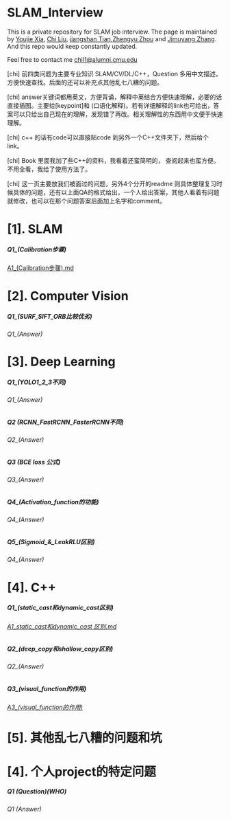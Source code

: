 # SLAM_Interview
This is a private repository for SLAM job interview. The page is maintained by [Youjie Xia](https://github.com/YoujieXia), [Chi Liu](https://github.com/AmosLewis), [jiangshan Tian](https://github.com/tianjiangshan),[Zhengyu Zhou](https://github.com/z78406) and [Jimuyang Zhang](https://github.com/Jimuyangz). And this repo would keep constantly updated. 

Feel free to contact me chil1@alumni.cmu.edu

[chi] 前四类问题为主要专业知识 SLAM/CV/DL/C++，Question 多用中文描述，方便快速查找。后面的还可以补充点其他乱七八糟的问题。

[chi] answer关键词都用英文，方便背诵，解释中英结合方便快速理解，必要的话直接插图。主要给[keypoint]和 (口语化解释)。若有详细解释的link也可给出，答案可以只给出自己现在的理解，发现错了再改。相关理解性的东西用中文便于快速理解。

[chi] c++ 的话有code可以直接贴code 到另外一个C++文件夹下，然后给个link。

[chi] Book 里面我加了些C++的资料，我看着还蛮简明的， 查阅起来也蛮方便。不用全看，我给了使用方法了。

[chi] 这一页主要放我们被面过的问题，另外4个分开的readme 则具体整理复习时候具体的问题，还有以上面QA的格式给出，一个人给出答案，其他人看着有问题就修改，也可以在那个问题答案后面加上名字和comment。

# [1]. SLAM
##### Q1_(Calibration步骤)
[A1_(Calibration步骤).md](slam/A1_(Calibration步骤).md)


# [2]. Computer Vision
##### Q1_(SURF_SIFT_ORB比较优劣)
###### Q1_(Answer)
# [3]. Deep Learning
##### Q1_(YOLO1_2_3不同)
###### Q1_(Answer)
##### Q2 (RCNN_FastRCNN_FasterRCNN不同)
###### Q2_(Answer)
##### Q3 (BCE loss  公式)
###### Q3_(Answer)
##### Q4_(Activation_function的功能)
###### Q4_(Answer)
##### Q5_(Sigmoid_&_LeakRLU区别)
###### Q4_(Answer)
# [4]. C++
##### Q1_(static_cast和dynamic_cast区别)
###### [A1_static_cast和dynamic_cast 区别.md](cpp/A1_static_cast和dynamic_cast区别.md)


##### Q2_(deep_copy和shallow_copy区别)
###### Q2_(Answer)
##### Q3_(visual_function的作用)
###### [A3_(visual_function的作用)](cpp/A3_(visual_function的作用))
# [5]. 其他乱七八糟的问题和坑
# [4]. 个人project的特定问题
##### Q1 (Question)(WHO)
###### Q1 (Answer)
